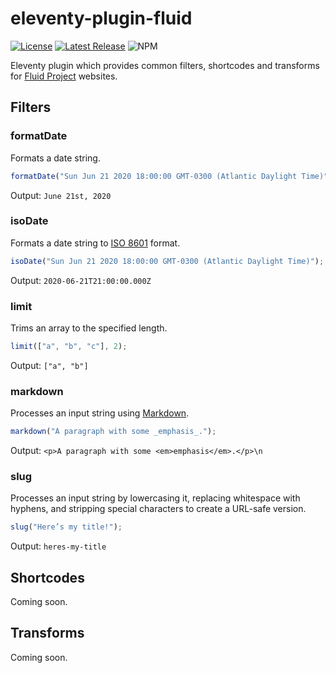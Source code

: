 # eleventy-plugin-fluid

[![License](https://badgen.net/github/license/fluid-project/eleventy-plugin-fluid/)](https://github.com/fluid-project/eleventy-plugin-fluid/blob/main/LICENSE.md)
[![Latest Release](https://badgen.net/github/release/fluid-project/eleventy-plugin-fluid/)](https://github.com/fluid-project/eleventy-plugin-fluid/releases/latest/)
![NPM](https://badgen.net/npm/v/@fluid-project/eleventy-plugin-fluid)

Eleventy plugin which provides common filters, shortcodes and transforms for [Fluid Project](https://fluidproject.org) websites.

## Filters

### formatDate

Formats a date string.

```javascript
formatDate("Sun Jun 21 2020 18:00:00 GMT-0300 (Atlantic Daylight Time)");
```

Output: `June 21st, 2020`

### isoDate

Formats a date string to [ISO 8601](https://developer.mozilla.org/en-US/docs/Web/JavaScript/Reference/Global_Objects/Date/toISOString) format.

```javascript
isoDate("Sun Jun 21 2020 18:00:00 GMT-0300 (Atlantic Daylight Time)");
```

Output: `2020-06-21T21:00:00.000Z`

### limit

Trims an array to the specified length.

```javascript
limit(["a", "b", "c"], 2);
```

Output: `["a", "b"]`

### markdown

Processes an input string using [Markdown](https://markdown-it.github.io).

```javascript
markdown("A paragraph with some _emphasis_.");
```

Output: `<p>A paragraph with some <em>emphasis</em>.</p>\n`

### slug

Processes an input string by lowercasing it, replacing whitespace with hyphens, and stripping special characters to create a URL-safe version.

```javascript
slug("Here’s my title!");
```

Output: `heres-my-title`

## Shortcodes

Coming soon.

## Transforms

Coming soon.